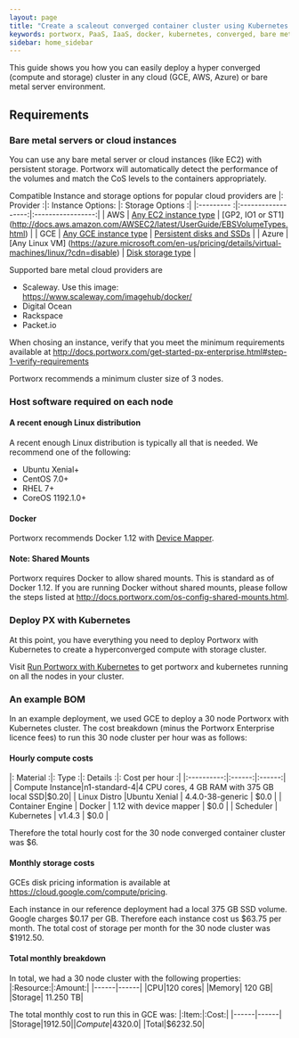 ```yaml
---
layout: page
title: "Create a scaleout converged container cluster using Kubernetes and Portworx in GCE"
keywords: portworx, PaaS, IaaS, docker, kubernetes, converged, bare metal
sidebar: home_sidebar
---
```


This guide shows you how you can easily deploy a hyper converged (compute and storage) cluster in any cloud (GCE, AWS, Azure) or bare metal server environment.

## Requirements
### Bare metal servers or cloud instances
You can use any bare metal server or cloud instances (like EC2) with persistent storage.  Portworx will automatically detect the performance of the volumes and match the CoS levels to the containers appropriately.

Compatible Instance and storage options for popular cloud providers are
|: Provider :|: Instance Options: |: Storage Options :|
|:--------- :|:------------------:|:-----------------:|
| AWS | [Any EC2 instance type](https://aws.amazon.com/ec2/instance-types/) | [GP2, IO1 or ST1] (http://docs.aws.amazon.com/AWSEC2/latest/UserGuide/EBSVolumeTypes.html) |
| GCE | [Any GCE instance type](https://cloud.google.com/compute/docs/machine-types) | [Persistent disks and SSDs](https://cloud.google.com/compute/docs/disks/) |
| Azure | [Any Linux VM] (https://azure.microsoft.com/en-us/pricing/details/virtual-machines/linux/?cdn=disable) | [Disk storage type](https://azure.microsoft.com/en-us/pricing/details/storage/disks/) |

Supported bare metal cloud providers are
* Scaleway.  Use this image: https://www.scaleway.com/imagehub/docker/
* Digital Ocean
* Rackspace
* Packet.io

When chosing an instance, verify that you meet the minimum requirements available at http://docs.portworx.com/get-started-px-enterprise.html#step-1-verify-requirements

Portworx recommends a minimum cluster size of 3 nodes.

### Host software required on each node

#### A recent enough Linux distribution
A recent enough Linux distribution is typically all that is needed.  We recommend one of the following:
* Ubuntu Xenial+
* CentOS 7.0+
* RHEL 7+
* CoreOS 1192.1.0+

#### Docker
Portworx recommends Docker 1.12 with [Device Mapper](https://docs.docker.com/engine/userguide/storagedriver/device-mapper-driver/#/configure-docker-with-devicemapper).

#### Note: Shared Mounts
Portworx requires Docker to allow shared mounts.  This is standard as of Docker 1.12.  If you are running Docker without shared mounts, please follow the steps listed at http://docs.portworx.com/os-config-shared-mounts.html.

### Deploy PX with Kubernetes
At this point, you have everything you need to deploy Portworx with Kubernetes to create a hyperconverged compute with storage cluster.

Visit [Run Portworx with Kubernetes](http://docs.portworx.com/run-with-k8s.html) to get portworx and kubernetes running on all the nodes in your cluster.

### An example BOM
In an example deployment, we used GCE to deploy a 30 node Portworx with Kubernetes cluster.  The cost breakdown (minus the Portworx Enterprise licence fees) to run this 30 node cluster per hour was as follows:

#### Hourly compute costs
|: Material :|: Type :|: Details :|: Cost per hour :|
|:----------:|:------:|:------:|
| Compute Instance|n1-standard-4|4 CPU cores, 4 GB RAM with 375 GB local SSD|$0.20|
| Linux Distro |Ubuntu Xenial | 4.4.0-38-generic | $0.0 |
| Container Engine | Docker | 1.12 with device mapper | $0.0 |
| Scheduler | Kubernetes | v1.4.3 | $0.0 |

Therefore the total hourly cost for the 30 node converged container cluster was $6.

#### Monthly storage costs
GCEs disk pricing information is available at https://cloud.google.com/compute/pricing.

Each instance in our reference deployment had a local 375 GB SSD volume.  Google charges $0.17 per GB.  Therefore each instance cost us $63.75 per month.  The total cost of storage per month for the 30 node cluster was $1912.50.

#### Total monthly breakdown
In total, we had a 30 node cluster with the following properties:
|:Resource:|:Amount:|
|------|------|
|CPU|120 cores|
|Memory| 120 GB|
|Storage| 11.250 TB|

The total monthly cost to run this in GCE was:
|:Item:|:Cost:|
|------|------|
|Storage|$1912.50|
|Compute|$4320.0|
|Total|$6232.50|
